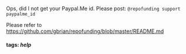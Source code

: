 Ops, did I not get your Paypal.Me id.
Please post: `@repofunding support paypalme_id`

Please refer to https://github.com/gbrian/repofunding/blob/master/README.md

#### tags: _help_